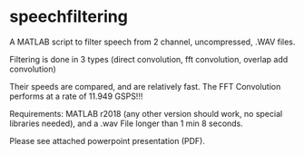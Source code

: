 # speechfiltering
A MATLAB script to filter speech from 2 channel, uncompressed, .WAV files.

Filtering is done in 3 types (direct convolution, fft convolution, overlap add convolution)

Their speeds are compared, and are relatively fast. The FFT Convolution performs at a rate of 11.949 GSPS!!!

Requirements: MATLAB r2018 (any other version should work, no special libraries needed), and a .wav File longer than 1 min 8 seconds.

Please see attached powerpoint presentation (PDF).
